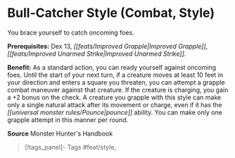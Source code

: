 ﻿---
cssclass: [feats]

---
# Bull-Catcher Style (Combat, Style)

You brace yourself to catch oncoming foes.

**Prerequisites:** Dex 13, _[[feats/Improved Grapple|Improved Grapple]]_, _[[feats/Improved Unarmed Strike|Improved Unarmed Strike]]_.

**Benefit:** As a standard action, you can ready yourself against oncoming foes. Until the start of your next turn, if a creature moves at least 10 feet in your direction and enters a square you threaten, you can attempt a grapple combat maneuver against that creature. If the creature is charging, you gain a +2 bonus on the check. A creature you grapple with this style can make only a single natural attack after its movement or charge, even if it has the _[[universal monster rules/Pounce|pounce]]_ ability. You can make only one grapple attempt in this manner per round.

**Source** Monster Hunter's Handbook
>[!tags_panel]- Tags
> #feat/style, 